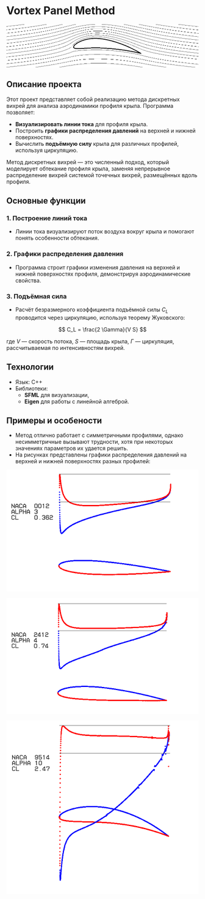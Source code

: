 # **Vortex Panel Method**

![p1](./fig/head.png)

## **Описание проекта**

Этот проект представляет собой реализацию метода дискретных вихрей для анализа аэродинамики профиля крыла. Программа позволяет:

- **Визуализировать линии тока** для профиля крыла.
- Построить **графики распределения давлений** на верхней и нижней поверхностях.
- Вычислить **подъёмную силу** крыла для различных профилей, используя циркуляцию.

Метод дискретных вихрей — это численный подход, который моделирует обтекание профиля крыла, заменяя непрерывное распределение вихрей системой точечных вихрей, размещённых вдоль профиля. 

## **Основные функции**

### 1. Построение линий тока
- Линии тока визуализируют поток воздуха вокруг крыла и помогают понять особенности обтекания.

### 2. Графики распределения давления
- Программа строит графики изменения давления на верхней и нижней поверхностях профиля, демонстрируя аэродинамические свойства.

### 3. Подъёмная сила
- Расчёт безразмерного коэффициента подъёмной силы $C_L$ проводится через циркуляцию, используя теорему Жуковского:

$$
C_L = \frac{2 \Gamma}{V S}
$$

  где $V$ — скорость потока, $S$ — площадь крыла, $\Gamma$ — циркуляция, рассчитываемая по интенсивностям вихрей.

## **Технологии**
- Язык: C++
- Библиотеки:
   - **SFML** для визуализации,
   - **Eigen** для работы с линейной алгеброй.  

## **Примеры и особености**
- Метод отлично работает с симметричными профилями, однако несимметричные вызывают трудности, хотя при некоторых значениях параметров их удается решить.
- На рисунках представлены графики распределения давлений на верхней и нижней поверхностях разных профилей:

![p3](./fig/wing1.png)

![p1](./fig/wing2.png)

![p2](./fig/wing3.png)


